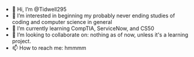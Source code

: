 - 👋 Hi, I’m @Tidwell295
- 👀 I’m interested in beginning my probably never ending studies of coding and computer science in general
- 🌱 I’m currently learning CompTIA, ServiceNow, and CS50
- 💞️ I’m looking to collaborate on: nothing as of now, unless it's a learning project. 
- 📫 How to reach me: hmmmm

<!---
Tidwell295/Tidwell295 is a ✨ special ✨ repository because its `README.md` (this file) appears on your GitHub profile.
You can click the Preview link to take a look at your changes.
--->
